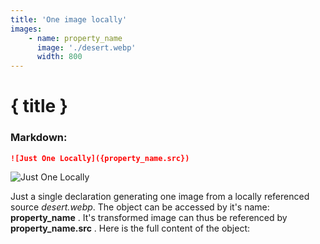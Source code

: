 ```yaml
---
title: 'One image locally'
images:
    - name: property_name
      image: './desert.webp'
      width: 800
---
```

# { title }

<Example images={images} property={property_name}>

### Markdown:
```markdown
![Just One Locally]({property_name.src})
```

![Just One Locally]({property_name.src})

</Example>

Just a single declaration generating one image from a locally referenced source _desert.webp_.
The object can be accessed by it's name: __property_name__ . It's transformed image can thus be referenced by __property_name.src__ .
Here is the full content of the object:





